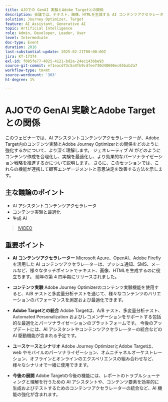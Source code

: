 ```yaml
---
title: AJOでの GenAI 実験とAdobe Targetとの関係
description: 会議では、テキスト、画像、HTMLを生成する AI コンテンツアクセラレーターの機能、Adobe Journey Optimizerを使用したコンテンツ実験、最適化とパーソナライゼーションのためのAdobe Targetとの統合、組み合わせツールの様々なユースケース、強化された AI 機能を含む今後の開発について重点的に説明しました。
solution: Journey Optimizer, Target
feature: AI Assistant, Generative AI
topic: Artificial Intelligence
role: Admin, Developer, Leader, User
level: Intermediate
doc-type: Event
duration: 2016
last-substantial-update: 2025-02-21T00:00:00Z
jira: KT-17374
exl-id: f085fe77-4025-4121-bd2a-24ec1436be93
source-git-commit: ef1eacd73c5a4fb9cdfee730d40606ec65bab2a7
workflow-type: tm+mt
source-wordcount: '303'
ht-degree: 1%

---
```


# AJOでの GenAI 実験とAdobe Targetとの関係

このウェビナーでは、AI アシスタントコンテンツアクセラレーターが、Adobe Target内のコンテンツ実験とAdobe Journey Optimizerとの関係をどのように強化するかについて、より深く理解します。 ジェネレーティブ AI がどのようにコンテンツ作成を合理化し、実験を最適化し、より効果的なパーソナライゼーション戦略を推進するかについて説明します。 さらに、このセッションでは、これらの機能が連携して顧客エンゲージメントと意思決定を改善する方法を示します。

## 主な議論のポイント

* AI アシスタントコンテンツアクセラレータ
* コンテンツ実験と最適化
* 生成 AI

>[!VIDEO](https://video.tv.adobe.com/v/3444460/?learn=on&enablevpops&captions=jpn)

## 重要ポイント

* **AI コンテンツアクセラレーター** Microsoft Azure、OpenAI、Adobe Fireflyを活用した AI コンテンツアクセラレーターは、プッシュ通知、SMS、メールなど、様々なタッチポイントでテキスト、画像、HTMLを生成するのに役立ちます。 前年の第 4 四半期にリリースされました。

* **コンテンツ実験** Adobe Journey Optimizerのコンテンツ実験機能を使用すると、A/B テストと多変量分析テストを通じて、様々なコンテンツのバリエーションのパフォーマンスを測定および最適化できます。

* **Adobe Targetとの統合** Adobe Targetは、A/B テスト、多変量分析テスト、Automated Personalization およびレコメンデーションをサポートする包括的な最適化とパーソナライゼーションのプラットフォームです。 今後のアップデートには、AI アシスタントやコンテンツアクセラレーターの統合などの AI 駆動機能が含まれる予定です。

* **ユースケースとシナリオ** Adobe Journey OptimizerとAdobe Targetは、web やモバイルのパーソナライゼーション、オムニチャネルオーケストレーション、オフラインとオンラインのエクスペリエンスの組み合わせなど、様々なシナリオで一緒に使用できます。

* **今後の展開** Adobe Targetの今後の機能には、レポートのトラブルシューティングと理解を行うための AI アシスタントや、コンテンツ要素を効率的に生成およびテストするためのコンテンツアクセラレーターの統合など、AI 機能の強化が含まれます。
